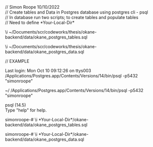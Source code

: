 // Simon Roope 10/10/2022 \
// Create tables and Data in Postgres database using postgres cli - psql \
// In database run two scripts; to create tables and populate tables \
// Need to define \*Your-Local-Dir\*

\i ~/Documents/scr/codeworks/thesis/okane-backend/data/okane_postgres_tables.sql 

\i ~/Documents/scr/codeworks/thesis/okane-backend/data/okane_postgres_data.sql

// EXAMPLE

Last login: Mon Oct 10 09:12:26 on ttys003
/Applications/Postgres.app/Contents/Versions/14/bin/psql -p5432 "simonroope"

 ~/ /Applications/Postgres.app/Contents/Versions/14/bin/psql -p5432 "simonroope"

psql (14.5) \
Type "help" for help.

simonroope-# \i \*Your-Local-Dir\*/okane-backend/data/okane_postgres_tables.sql

simonroope-# \i \*Your-Local-Dir\*/okane-backend/data/okane_postgres_data.sql

